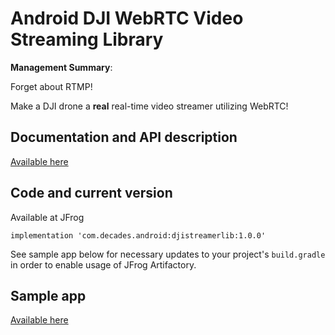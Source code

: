 # Android DJI WebRTC Video Streaming Library

**Management Summary**: 

Forget about RTMP! 

Make a DJI drone a **real** real-time video streamer utilizing WebRTC!


## Documentation and API description

[Available here](https://github.com/neilyoung/djistreamerlib/wiki)

## Code and current version

Available at JFrog

```
implementation 'com.decades.android:djistreamerlib:1.0.0'
```

See sample app below for necessary updates to your project's `build.gradle` in order to enable usage of JFrog Artifactory.


## Sample app

[Available here](https://github.com/neilyoung/android-videostreamdecodingsample-webrtc)
